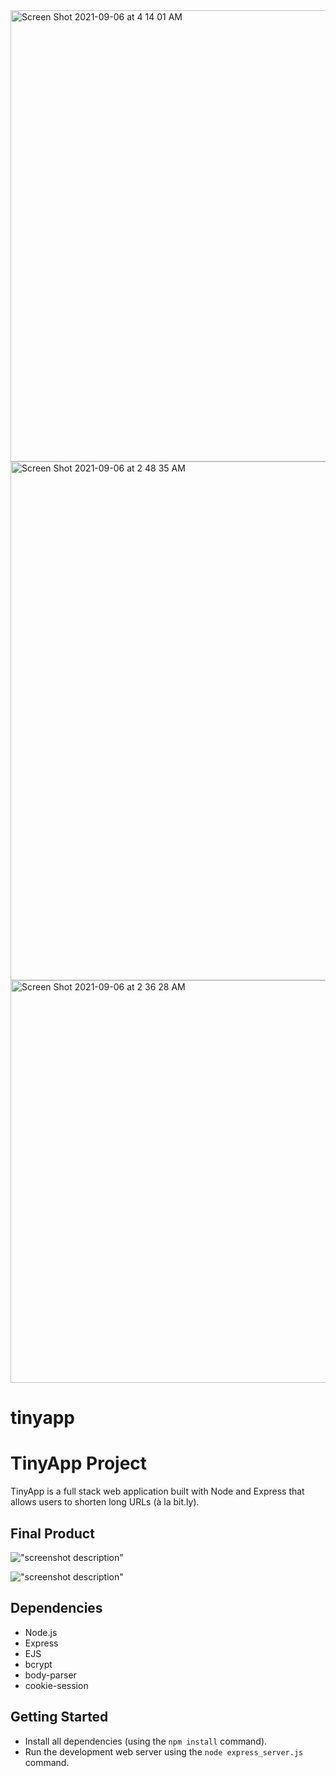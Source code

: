 <img width="722" alt="Screen Shot 2021-09-06 at 4 14 01 AM" src="https://user-images.githubusercontent.com/66808486/132184664-40a4d740-2c67-4952-aa89-18d05cb71b2e.png">
<img width="830" alt="Screen Shot 2021-09-06 at 2 48 35 AM" src="https://user-images.githubusercontent.com/66808486/132184682-99f57e79-608d-4a0e-bee8-2bb9b14f65af.png">
<img width="644" alt="Screen Shot 2021-09-06 at 2 36 28 AM" src="https://user-images.githubusercontent.com/66808486/132184725-6b425c62-1fd7-4c46-82cf-f45f9b549914.png">

# tinyapp
# TinyApp Project

TinyApp is a full stack web application built with Node and Express that allows users to shorten long URLs (à la bit.ly).

## Final Product

!["screenshot description"](#)

!["screenshot description"](#)

## Dependencies

- Node.js
- Express
- EJS
- bcrypt
- body-parser
- cookie-session

## Getting Started

- Install all dependencies (using the `npm install` command).
- Run the development web server using the `node express_server.js` command.
